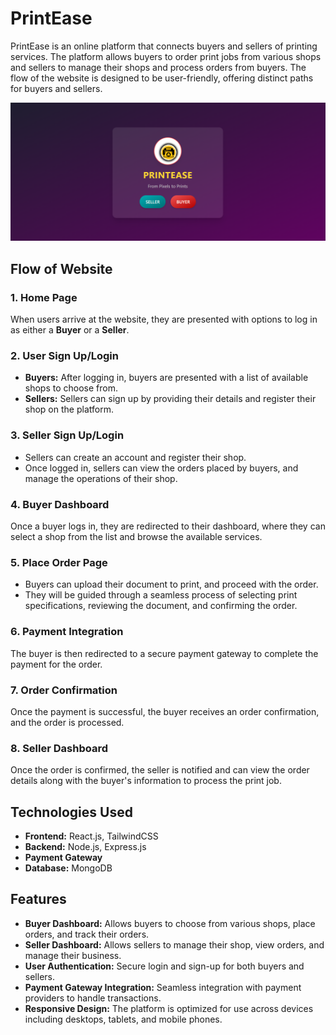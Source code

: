 # PrintEase

PrintEase is an online platform that connects buyers and sellers of printing services. The platform allows buyers to order print jobs from various shops and sellers to manage their shops and process orders from buyers. The flow of the website is designed to be user-friendly, offering distinct paths for buyers and sellers.

![alt text](image.png)

## Flow of Website

### 1. Home Page
When users arrive at the website, they are presented with options to log in as either a **Buyer** or a **Seller**.

### 2. User Sign Up/Login
- **Buyers:** After logging in, buyers are presented with a list of available shops to choose from. 
- **Sellers:** Sellers can sign up by providing their details and register their shop on the platform.

### 3. Seller Sign Up/Login
- Sellers can create an account and register their shop.
- Once logged in, sellers can view the orders placed by buyers, and manage the operations of their shop.

### 4. Buyer Dashboard
Once a buyer logs in, they are redirected to their dashboard, where they can select a shop from the list and browse the available services.

### 5. Place Order Page
- Buyers can upload their document to print, and proceed with the order.
- They will be guided through a seamless process of selecting print specifications, reviewing the document, and confirming the order.

### 6. Payment Integration
The buyer is then redirected to a secure payment gateway to complete the payment for the order.

### 7. Order Confirmation
Once the payment is successful, the buyer receives an order confirmation, and the order is processed.

### 8. Seller Dashboard
Once the order is confirmed, the seller is notified and can view the order details along with the buyer's information to process the print job.

## Technologies Used

- **Frontend:** React.js, TailwindCSS
- **Backend:** Node.js, Express.js
- **Payment Gateway** 
- **Database:** MongoDB

## Features

- **Buyer Dashboard:** Allows buyers to choose from various shops, place orders, and track their orders.
- **Seller Dashboard:** Allows sellers to manage their shop, view orders, and manage their business.
- **User Authentication:** Secure login and sign-up for both buyers and sellers.
- **Payment Gateway Integration:** Seamless integration with payment providers to handle transactions.
- **Responsive Design:** The platform is optimized for use across devices including desktops, tablets, and mobile phones.


